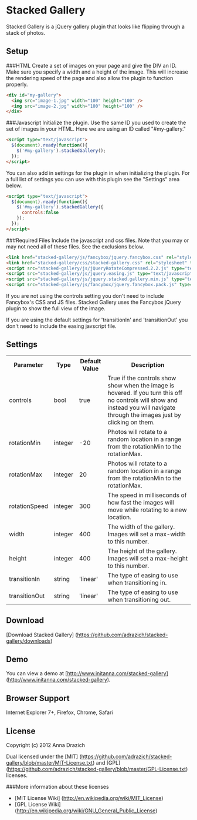Stacked Gallery
===

Stacked Gallery is a jQuery gallery plugin that looks like flipping through a stack of photos.

Setup
---

###HTML
Create a set of images on your page and give the DIV an ID. Make sure you specify a width and a height of the image. This will increase the rendering speed of the page and also allow the plugin to function properly. 

```html
<div id="my-gallery">
  <img src="image-1.jpg" width="100" height="100" />
  <img src="image-2.jpg" width="100" height="100" />
</div>
```

###Javascript
Initialize the plugin. Use the same ID you used to create the set of images in your HTML. Here we are using an ID called "#my-gallery."

```html
<script type="text/javascript">
  $(document).ready(function(){
    $('#my-gallery').stackedGallery();
  });
</script>
```

You can also add in settings for the plugin in when initializing the plugin. For a full list of settings you can use with this plugin see the "Settings" area below.


```html
<script type="text/javascript">
  $(document).ready(function(){
    $('#my-gallery').stackedGallery({
      controls:false
    });
  });
</script>
```

###Required Files
Include the javascript and css files. Note that you may or may not need all of these files. See the exclusions below.

```html
<link href="stacked-gallery/js/fancybox/jquery.fancybox.css" rel="stylesheet" type="text/css" />
<link href="stacked-gallery/css/stacked-gallery.css" rel="stylesheet" type="text/css" />
<script src="stacked-gallery/js/jQueryRotateCompressed.2.2.js" type="text/javascript"></script>
<script src="stacked-gallery/js/jquery.easing.js" type="text/javascript"></script>
<script src="stacked-gallery/js/jquery.stacked.gallery.min.js" type="text/javascript"></script>
<script src="stacked-gallery/js/fancybox/jquery.fancybox.pack.js" type="text/javascript"></script>
```
If you are not using the controls setting you don't need to include Fancybox's CSS and JS files. Stacked Gallery uses the Fancybox jQuery plugin to show the full view of the image.

If you are using the default settings for 'transitionIn' and 'transitionOut' you don't need to include the easing javscript file.

Settings
---

<table>
  <tr>
    <th>Parameter</th><th>Type</th><th>Default Value</th><th>Description</th>
  </tr>
  <tr>
    <td>controls</td><td>bool</td><td>true</td><td>True if the controls show show when the image is hovered. If you turn this off no controls will show and instead you will navigate through the images just by clicking on them.</td>
  </tr>
  <tr>
    <td>rotationMin</td><td>integer</td><td>-20</td><td>Photos will rotate to a random location in a range from the rotationMin to the rotationMax.</td>
  </tr>
  <tr>
    <td>rotationMax</td><td>integer</td><td>20</td><td>Photos will rotate to a random location in a range from the rotationMin to the rotationMax.</td>
  </tr>
  <tr>
    <td>rotationSpeed</td><td>integer</td><td>300</td><td>The speed in milliseconds of how fast the images will move while rotating to a new location.</td>
  </tr>
  <tr>
    <td>width</td><td>integer</td><td>400</td><td>The width of the gallery. Images will set a max-width to this number.</td>
  </tr>
  <tr>
    <td>height</td><td>integer</td><td>400</td><td>The height of the gallery. Images will set a max-height to this number.</td>
  </tr>
  <tr>
    <td>transitionIn</td><td>string</td><td>'linear'</td><td>The type of easing to use when transitioning in.</td>
  </tr>
  <tr>
    <td>transitionOut</td><td>string</td><td>'linear'</td><td>The type of easing to use when transitioning out.</td>
  </tr>
</table>

Download
---

[Download Stacked Gallery] (https://github.com/adrazich/stacked-gallery/downloads)

Demo
---

You can view a demo at [http://www.initanna.com/stacked-gallery] (http://www.initanna.com/stacked-gallery).

Browser Support
---
Internet Explorer 7+, Firefox, Chrome, Safari

License
---

Copyright (c) 2012 Anna Drazich

Dual licensed under the [MIT] (https://github.com/adrazich/stacked-gallery/blob/master/MIT-License.txt) and [GPL] (https://github.com/adrazich/stacked-gallery/blob/master/GPL-License.txt) licenses.

###More information about these licenses
  - [MIT License Wiki] (http://en.wikipedia.org/wiki/MIT_License) 
  - [GPL License Wiki] (http://en.wikipedia.org/wiki/GNU_General_Public_License)